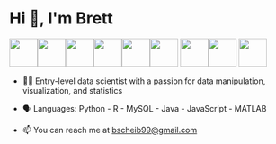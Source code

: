 # Hi 👋, I'm Brett

<img height=50 src="https://cdn.jsdelivr.net/gh/devicons/devicon/icons/python/python-original.svg" /><img  height=50 src="https://cdn.jsdelivr.net/gh/devicons/devicon/icons/r/r-original.svg" /><img height=50 src="https://cdn.jsdelivr.net/gh/devicons/devicon/icons/pandas/pandas-original-wordmark.svg" /><img height=50 src="https://cdn.jsdelivr.net/gh/devicons/devicon/icons/mysql/mysql-original.svg" /><img height=50 src="https://cdn.jsdelivr.net/gh/devicons/devicon/icons/java/java-original-wordmark.svg" /><img height=50 src="https://cdn.jsdelivr.net/gh/devicons/devicon/icons/intellij/intellij-original.svg" />
<img height=50 src="https://cdn.jsdelivr.net/gh/devicons/devicon/icons/javascript/javascript-original.svg" /><img height=50 src="https://cdn.jsdelivr.net/gh/devicons/devicon/icons/html5/html5-original.svg" />
<img height=50 src="https://cdn.jsdelivr.net/gh/devicons/devicon/icons/matlab/matlab-original.svg" />





* :technologist: Entry-level data scientist with a passion for data manipulation, visualization, and statistics

* 🗣 Languages: Python - R - MySQL - Java - JavaScript - MATLAB

* 📫 You can reach me at bscheib99@gmail.com

<!--
**brettscheib/brettscheib** is a ✨ _special_ ✨ repository because its `README.md` (this file) appears on your GitHub profile.

Here are some ideas to get you started:

- 🔭 I’m currently working on ...
- 🌱 I’m currently learning ...
- 👯 I’m looking to collaborate on ...
- 🤔 I’m looking for help with ...
- 💬 Ask me about ...
- 📫 How to reach me: ...
- 😄 Pronouns: ...
- ⚡ Fun fact: ...
-->
